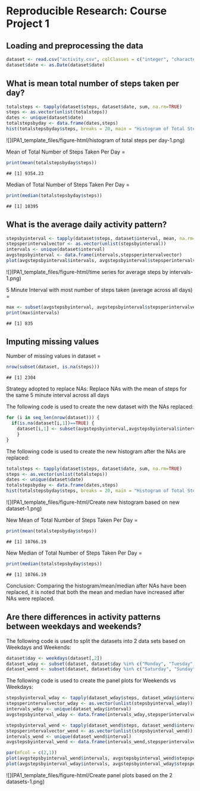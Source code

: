 # Reproducible Research: Course Project 1

## Loading and preprocessing the data

```r
dataset <- read.csv("activity.csv", colClasses = c("integer", "character", "integer"))
dataset$date <- as.Date(dataset$date)
```

## What is mean total number of steps taken per day?

```r
totalsteps <- tapply(dataset$steps, dataset$date, sum, na.rm=TRUE)
steps <- as.vector(unlist(totalsteps))
dates <- unique(dataset$date)
totalstepsbyday <- data.frame(dates,steps)
hist(totalstepsbyday$steps, breaks = 20, main = "Histogram of Total Steps Taken Each Day", xlab = "Total Steps Taken Per Day", col = "green")
```

![](PA1_template_files/figure-html/histogram of total steps per day-1.png)

Mean of Total Number of Steps Taken Per Day = 

```r
print(mean(totalstepsbyday$steps))
```

```
## [1] 9354.23
```

Median of Total Number of Steps Taken Per Day = 

```r
print(median(totalstepsbyday$steps))
```

```
## [1] 10395
```

## What is the average daily activity pattern?

```r
stepsbyinterval <- tapply(dataset$steps, dataset$interval, mean, na.rm=TRUE)
stepsperintervalvector <- as.vector(unlist(stepsbyinterval))
intervals <- unique(dataset$interval)
avgstepsbyinterval <- data.frame(intervals,stepsperintervalvector)
plot(avgstepsbyinterval$intervals, avgstepsbyinterval$stepsperintervalvector, type = "l", col = "blue", main = "Time Series of Steps Taken by 5 Min Time Interval", xlab =  "5 Minute Intervals", ylab = "Average Steps Taken")
```

![](PA1_template_files/figure-html/time series for average steps by intervals-1.png)

5 Minute Interval with most number of steps taken (average across all days) = 

```r
max <- subset(avgstepsbyinterval, avgstepsbyinterval$stepsperintervalvector == max(avgstepsbyinterval$stepsperintervalvector))
print(max$intervals)
```

```
## [1] 835
```

## Imputing missing values
Number of missing values in dataset =

```r
nrow(subset(dataset, is.na(steps)))
```

```
## [1] 2304
```

Strategy adopted to replace NAs:
Replace NAs with the mean of steps for the same 5 minute interval across all days

The following code is used to create the new dataset with the NAs replaced:

```r
for (i in seq_len(nrow(dataset))) {
  if(is.na(dataset[i,1])==TRUE) {
    dataset[i,1] <- subset(avgstepsbyinterval,avgstepsbyinterval$intervals == dataset[i,3])$stepsperintervalvector
    }
}
```

The following code is used to create the new histogram after the NAs are replaced:

```r
totalsteps <- tapply(dataset$steps, dataset$date, sum, na.rm=TRUE)
steps <- as.vector(unlist(totalsteps))
dates <- unique(dataset$date)
totalstepsbyday <- data.frame(dates,steps)
hist(totalstepsbyday$steps, breaks = 20, main = "Histogram of Total Steps Taken Each Day", xlab = "Total Steps Taken Per Day", col = "red")
```

![](PA1_template_files/figure-html/Create new histogram based on new dataset-1.png)

New Mean of Total Number of Steps Taken Per Day = 

```r
print(mean(totalstepsbyday$steps))
```

```
## [1] 10766.19
```

New Median of Total Number of Steps Taken Per Day = 

```r
print(median(totalstepsbyday$steps))
```

```
## [1] 10766.19
```

Conclusion: Comparing the histogram/mean/median after NAs have been replaced, it is noted that both the mean and median have increased after NAs were replaced. 

## Are there differences in activity patterns between weekdays and weekends?
The following code is used to split the datasets into 2 data sets based on Weekdays and Weekends:

```r
dataset$day <- weekdays(dataset[,2])
dataset_wday <- subset(dataset, dataset$day %in% c("Monday", "Tuesday", "Wednesday", "Thursday", "Friday"))
dataset_wend <- subset(dataset, dataset$day %in% c("Saturday", "Sunday"))
```

The following code is used to create the panel plots for Weekends vs Weekdays:

```r
stepsbyinterval_wday <- tapply(dataset_wday$steps, dataset_wday$interval, mean)
stepsperintervalvector_wday <- as.vector(unlist(stepsbyinterval_wday))
intervals_wday <- unique(dataset_wday$interval)
avgstepsbyinterval_wday <- data.frame(intervals_wday,stepsperintervalvector_wday)

stepsbyinterval_wend <- tapply(dataset_wend$steps, dataset_wend$interval, mean)
stepsperintervalvector_wend <- as.vector(unlist(stepsbyinterval_wend))
intervals_wend <- unique(dataset_wend$interval)
avgstepsbyinterval_wend <- data.frame(intervals_wend,stepsperintervalvector_wend)

par(mfcol = c(2,1))
plot(avgstepsbyinterval_wend$intervals, avgstepsbyinterval_wend$stepsperintervalvector, type = "l", col = "blue", main = "Weekend - Time Series of Steps Taken by 5 Min Time Interval", xlab =  "5 Minute Intervals", ylab = "Average Steps Taken")
plot(avgstepsbyinterval_wday$intervals, avgstepsbyinterval_wday$stepsperintervalvector, type = "l", col = "blue", main = "Weekday - Time Series of Steps Taken by 5 Min Time Interval", xlab =  "5 Minute Intervals", ylab = "Average Steps Taken")
```

![](PA1_template_files/figure-html/Create panel plots based on the 2 datasets-1.png)

